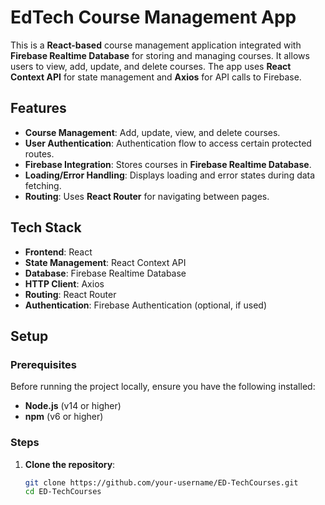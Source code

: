 # EdTech Course Management App

This is a **React-based** course management application integrated with **Firebase Realtime Database** for storing and managing courses. It allows users to view, add, update, and delete courses. The app uses **React Context API** for state management and **Axios** for API calls to Firebase.

## Features

- **Course Management**: Add, update, view, and delete courses.
- **User Authentication**: Authentication flow to access certain protected routes.
- **Firebase Integration**: Stores courses in **Firebase Realtime Database**.
- **Loading/Error Handling**: Displays loading and error states during data fetching.
- **Routing**: Uses **React Router** for navigating between pages.

## Tech Stack

- **Frontend**: React
- **State Management**: React Context API
- **Database**: Firebase Realtime Database
- **HTTP Client**: Axios
- **Routing**: React Router
- **Authentication**: Firebase Authentication (optional, if used)

## Setup

### Prerequisites

Before running the project locally, ensure you have the following installed:

- **Node.js** (v14 or higher)
- **npm** (v6 or higher)

### Steps

1. **Clone the repository**:

   ```bash
   git clone https://github.com/your-username/ED-TechCourses.git
   cd ED-TechCourses
